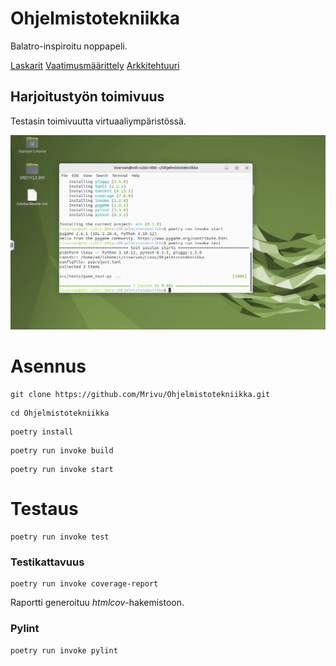 # Ohjelmistotekniikka
Balatro-inspiroitu noppapeli.

[Laskarit](https://github.com/Mrivu/Ohjelmistotekniikka/tree/main/laskarit)
[Vaatimusmäärittely](https://github.com/Mrivu/Ohjelmistotekniikka/tree/main/dokumentaatio/vaatimusmaarittely.md)
[Arkkitehtuuri](https://github.com/Mrivu/Ohjelmistotekniikka/tree/main/dokumentaatio/arkkitehtuuri.md)

## Harjoitustyön toimivuus
Testasin toimivuutta virtuaaliympäristössä.

![Testi](images/Virtuaaliymparistotesti.png)

# Asennus
```
git clone https://github.com/Mrivu/Ohjelmistotekniikka.git
```
```
cd Ohjelmistotekniikka
```
```
poetry install
```
```
poetry run invoke build
```
```
poetry run invoke start
```

# Testaus
```
poetry run invoke test
```
### Testikattavuus
```
poetry run invoke coverage-report
```
Raportti generoituu _htmlcov_-hakemistoon.

### Pylint
```
poetry run invoke pylint
```